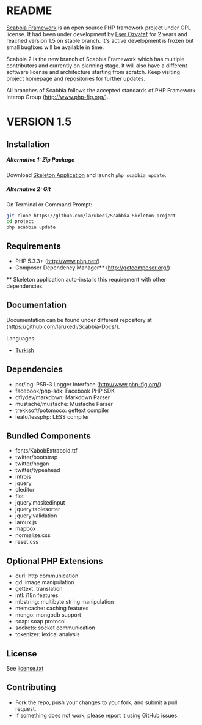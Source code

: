 README
======

[Scabbia Framework](http://www.scabbiafw.com/) is an open source PHP framework project under GPL license. It had been under development by [Eser Ozvataf](http://eser.ozvataf.com/) for 2 years and reached version 1.5 on stable branch. It's active development is frozen but small bugfixes will be available in time.

Scabbia 2 is the new branch of Scabbia Framework which has multiple contributors and currently on planning stage. It will also have a different software license and architecture starting from scratch. Keep visiting project homepage and repositories for further updates.

All branches of Scabbia follows the accepted standards of PHP Framework Interop Group (http://www.php-fig.org/).



VERSION 1.5
===========

Installation
------------
##### Alternative 1: Zip Package #####

Download [Skeleton Application](https://github.com/larukedi/Scabbia-Skeleton/archive/master.zip) and launch `php scabbia update`.

##### Alternative 2: Git #####

On Terminal or Command Prompt:
``` bash
git clone https://github.com/larukedi/Scabbia-Skeleton project
cd project
php scabbia update
```



Requirements
------------
* PHP 5.3.3+ (http://www.php.net/)
* Composer Dependency Manager** (http://getcomposer.org/)

** Skeleton application auto-installs this requirement with other dependencies.


Documentation
-------------
Documentation can be found under different repository at (https://github.com/larukedi/Scabbia-Docs/).

Languages:

* [Turkish](https://github.com/larukedi/Scabbia-Docs/blob/master/tr/index.md)


Dependencies
------------
* psr/log: PSR-3 Logger Interface (http://www.php-fig.org/)
* facebook/php-sdk: Facebook PHP SDK
* dflydev/markdown: Markdown Parser
* mustache/mustache: Mustache Parser
* trekksoft/potomoco: gettext compiler
* leafo/lessphp: LESS compiler


Bundled Components
------------------
* fonts/KabobExtrabold.ttf
* twitter/bootstrap
* twitter/hogan
* twitter/typeahead
* introjs
* jquery
* cleditor
* flot
* jquery.maskedinput
* jquery.tablesorter
* jquery.validation
* laroux.js
* mapbox
* normalize.css
* reset.css


Optional PHP Extensions
-----------------------
* curl: http communication
* gd: image manipulation
* gettext: translation
* intl: i18n features
* mbstring: multibyte string manipulation
* memcache: caching features
* mongo: mongodb support
* soap: soap protocol
* sockets: socket communication
* tokenizer: lexical analysis


License
-------
See [license.txt](license.txt)


Contributing
------------
* Fork the repo, push your changes to your fork, and submit a pull request.
* If something does not work, please report it using GitHub issues.